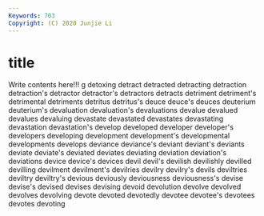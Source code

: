 ```yaml
---
Keywords: 703
Copyright: (C) 2020 Junjie Li
---
```


# title

Write contents here!!!
g 
detoxing 
detract 
detracted 
detracting 
detraction 
detraction's 
detractor
detractor's 
detractors 
detracts 
detriment 
detriment's 
detrimental 
detriments 
detritus 
detritus's 
deuce
deuce's 
deuces 
deuterium 
deuterium's 
devaluation 
devaluation's 
devaluations 
devalue 
devalued 
devalues
devaluing 
devastate 
devastated 
devastates 
devastating 
devastation 
devastation's 
develop 
developed 
developer
developer's 
developers 
developing 
development 
development's 
developmental 
developments 
develops 
deviance 
deviance's
deviant 
deviant's 
deviants 
deviate 
deviate's 
deviated 
deviates 
deviating 
deviation 
deviation's
deviations 
device 
device's 
devices 
devil 
devil's 
devilish 
devilishly 
devilled 
devilling
devilment 
devilment's 
devilries 
devilry 
devilry's 
devils 
deviltries 
deviltry 
deviltry's 
devious
deviously 
deviousness 
deviousness's 
devise 
devise's 
devised 
devises 
devising 
devoid 
devolution
devolve 
devolved 
devolves 
devolving 
devote 
devoted 
devotedly 
devotee 
devotee's 
devotees
devotes 
devoting 
